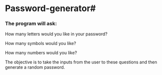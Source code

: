 # Password-generator#

### The program will ask: ###

How many letters would you like in your password?

How many symbols would you like?

How many numbers would you like?

The objective is to take the inputs from the user to these questions and then generate a random password.


